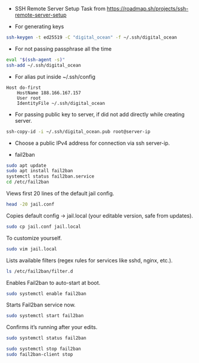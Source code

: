 - SSH Remote Server Setup Task from https://roadmap.sh/projects/ssh-remote-server-setup

- For generating keys
```bash
ssh-keygen -t ed25519 -C "digital_ocean" -f ~/.ssh/digital_ocean
````

* For not passing passphrase all the time

```bash
eval "$(ssh-agent -s)"
ssh-add ~/.ssh/digital_ocean
```

* For alias put inside \~/.ssh/config

```ssh-config
Host do-first
    HostName 188.166.167.157
    User root
    IdentityFile ~/.ssh/digital_ocean
```

* For passing public key to server, if did not add directly while creating server.

```bash
ssh-copy-id -i ~/.ssh/digital_ocean.pub root@server-ip
```

* Choose a public IPv4 address for connection via ssh server-ip.

* fail2ban

```bash
sudo apt update
sudo apt install fail2ban
systemctl status fail2ban.service
cd /etc/fail2ban
```

Views first 20 lines of the default jail config.

```bash
head -20 jail.conf
```

Copies default config → jail.local (your editable version, safe from updates).

```bash
sudo cp jail.conf jail.local
```

To customize yourself.

```bash
sudo vim jail.local
```

Lists available filters (regex rules for services like sshd, nginx, etc.).

```bash
ls /etc/fail2ban/filter.d
```

Enables Fail2ban to auto-start at boot.

```bash
sudo systemctl enable fail2ban
```

Starts Fail2ban service now.

```bash
sudo systemctl start fail2ban
```

Confirms it’s running after your edits.

```bash
sudo systemctl status fail2ban
```

```bash
sudo systemctl stop fail2ban
sudo fail2ban-client stop
```
